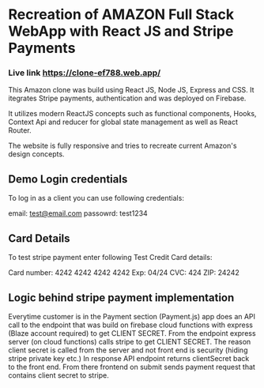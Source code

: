 # Recreation of AMAZON Full Stack WebApp with React JS and Stripe Payments

### Live link https://clone-ef788.web.app/

This Amazon clone was build using React JS, Node JS, Express and CSS. It itegrates Stripe payments, authentication and was deployed on Firebase.

It utilizes modern ReactJS concepts such as functional components, Hooks, Context Api and reducer for global state management as well as React Router.

The website is fully responsive and tries to recreate current Amazon's design concepts.

## Demo Login credentials

To log in as a client you can use following credentials:

email: test@email.com
passowrd: test1234

## Card Details

To test stripe payment enter following Test Credit Card details:

Card number: 4242 4242 4242 4242
Exp: 04/24
CVC: 424
ZIP: 24242

## Logic behind stripe payment implementation

Everytime customer is in the Payment section (Payment.js) app does an API call to the endpoint that was build on firebase cloud functions with express (Blaze account required) to get CLIENT SECRET. From the endpoint express server (on cloud functions) calls stripe to get CLIENT SECRET.
The reason client secret is called from the server and not front end is security (hiding stripe private key etc.)
In response API endpoint returns clientSecret back to the front end. From there frontend on submit sends payment request that contains client secret to stripe.
